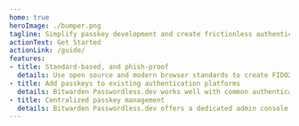```yaml
---
home: true
heroImage: ./bumper.png
tagline: Simplify passkey development and create frictionless authentication experiences.
actionText: Get Started
actionLink: /guide/
features:
- title: Standard-based, and phish-proof
  details: Use open source and modern browser standards to create FIDO2 WebAuthn applications such as Face ID, fingerprint, and Windows Hello for your customers, end-users, and teams.
- title: Add passkeys to existing authentication platforms
  details: Bitwarden Passwordless.dev works well with common authentication solutions, allowing you to adopt passkey features without the need to recode or replace.
- title: Centralized passkey management
  details: Bitwarden Passwordless.dev offers a dedicated admin console to help you easily manage your passkeys, applications, users, and more, all in one place.
---
```

